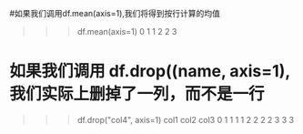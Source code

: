 #如果我们调用df.mean(axis=1),我们将得到按行计算的均值
>>> df.mean(axis=1)
0    1
1    2
2    3

# 如果我们调用 df.drop((name, axis=1),我们实际上删掉了一列，而不是一行
>>> df.drop("col4", axis=1)
   col1  col2  col3
0     1     1     1
1     2     2     2
2     3     3     3

